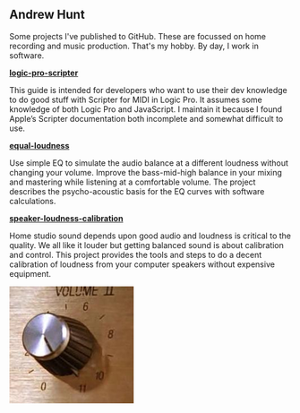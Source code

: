 ## Andrew Hunt

Some projects I've published to GitHub.  These are focussed on home recording and music production. That's my hobby. By day, I work in software.

**[logic-pro-scripter](https://andrewjhunt.github.io/logic-pro-scripter/)**

This guide is intended for developers who want to use their dev knowledge to do good stuff with Scripter for MIDI in Logic Pro. It assumes some knowledge of both Logic Pro and JavaScript. I maintain it because I found Apple’s Scripter documentation both incomplete and somewhat difficult to use.

**[equal-loudness](https://github.com/andrewjhunt/equal-loudness)**

Use simple EQ to simulate the audio balance at a different loudness without changing your volume. Improve the bass-mid-high balance in your mixing and mastering while listening at a comfortable volume.  The project describes the psycho-acoustic basis for the EQ curves with software calculations.

**[speaker-loudness-calibration](https://github.com/andrewjhunt/speaker-loudness-calibration)**

Home studio sound depends upon good audio and loudness is critical to the quality. We all like it louder but getting balanced sound is about calibration and control. This project provides the tools and steps to do a decent calibration of loudness from your computer speakers without expensive equipment.

![Nigel Tufnel: "These go to eleven"](https://github.com/andrewjhunt/speaker-loudness-calibration/raw/main/images/volume11.jpg)
